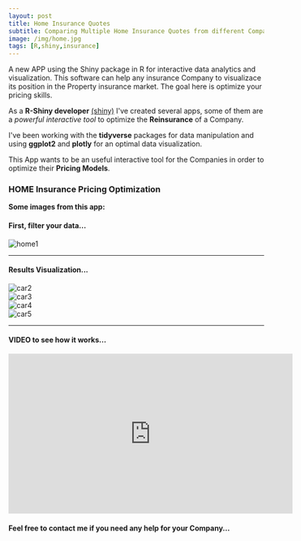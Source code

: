 ```yaml
---
layout: post
title: Home Insurance Quotes
subtitle: Comparing Multiple Home Insurance Quotes from different Companies
image: /img/home.jpg
tags: [R,shiny,insurance]
---
```


A new APP using the Shiny package in R for interactive data analytics and visualization. This software can help any insurance Company to visualizace its position in the Property insurance market. The goal here is optimize your pricing skills.  

As a **R-Shiny developer** [(shiny)](http://shiny.rstudio.com/tutorial/) I've created several apps, some of them are a *powerful interactive tool* to optimize the **Reinsurance** of a Company.

I've been working with the **tidyverse** packages for data manipulation and using **ggplot2** and **plotly** for an optimal data visualization. 

This App wants to be an useful interactive tool for the Companies in order to optimize their **Pricing Models**. 

### HOME Insurance Pricing Optimization
**Some images from this app:**

#### First, filter your data...
![home1](https://ibb.co/tzLBXLW)
* * *
#### Results Visualization...
![car2](https://i.ibb.co/4sHrR1j/Snapshot-19-07-03-10-43-45.png)
<br>
![car3](https://i.ibb.co/kmz4kh8/Snapshot-19-07-03-10-46-14.png)
<br>
![car4](https://i.ibb.co/sQfFxZt/Snapshot-19-07-03-10-47-45.png)
<br>
![car5](https://i.ibb.co/WK54LZ4/Snapshot-19-07-03-10-48-07.png)

* * *

#### VIDEO to see how it works...
<iframe width="560" height="315" src="https://www.youtube.com/embed/dWPIXBCLrKs" frameborder="0" allow="accelerometer; autoplay; encrypted-media; gyroscope; picture-in-picture" allowfullscreen></iframe>

#### Feel free to contact me if you need any help for your Company...
